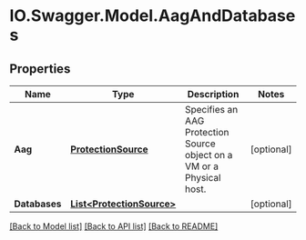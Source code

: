 # IO.Swagger.Model.AagAndDatabases
## Properties

Name | Type | Description | Notes
------------ | ------------- | ------------- | -------------
**Aag** | [**ProtectionSource**](ProtectionSource.md) | Specifies an AAG Protection Source object on a VM or a Physical host. | [optional] 
**Databases** | [**List&lt;ProtectionSource&gt;**](ProtectionSource.md) |  | [optional] 

[[Back to Model list]](../README.md#documentation-for-models) [[Back to API list]](../README.md#documentation-for-api-endpoints) [[Back to README]](../README.md)

